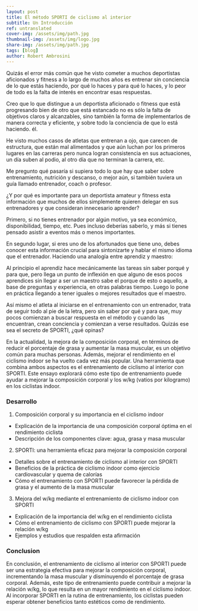 ```yaml
---
layout: post
title: El método SPORTI de ciclismo al interior
subtitle: Un Introducción
ref: untranslated
cover-img: /assets/img/path.jpg
thumbnail-img: /assets/img/logo.jpg
share-img: /assets/img/path.jpg
tags: [blog]
author: Robert Ambrosini
---
```

Quizás el error más común que he visto cometer a muchos deportistas aficionados y fitness a lo largo de muchos años es entrenar sin conciencia de lo que estás haciendo, por qué lo haces y para qué lo haces, y lo peor de todo es la falta de interés en encontrar esas respuestas.

Creo que lo que distingue a un deportista aficionado o fitness que está progresando bien de otro que está estancado no es sólo la falta de objetivos claros y alcanzables, sino también la forma de implementarlos de manera correcta y eficiente, y sobre todo la conciencia de que lo está haciendo. él.

He visto muchos casos de atletas que entrenan a ojo, que carecen de estructura, que están mal alimentados y que aún luchan por los primeros lugares en las carreras pero nunca logran consistencia en sus actuaciones, un día suben al podio, al otro día que no terminan la carrera, etc.

Me pregunto qué pasaría si supiera todo lo que hay que saber sobre entrenamiento, nutrición y descanso, o mejor aún, si también tuviera un guía llamado entrenador, coach o profesor.

¿Y por qué es importante para un deportista amateur y fitness esta información que muchos de ellos simplemente quieren delegar en sus entrenadores y que consideran innecesario aprender?

Primero, si no tienes entrenador por algún motivo, ya sea económico, disponibilidad, tiempo, etc. Pues incluso deberías saberlo, y más si tienes pensado asistir a eventos más o menos importantes.

En segundo lugar, si eres uno de los afortunados que tiene uno, debes conocer esta información crucial para sintonizarte y hablar el mismo idioma que el entrenador. Haciendo una analogía entre aprendiz y maestro:

Al principio el aprendiz hace mecánicamente las tareas sin saber porqué y para que, pero llega un punto de inflexión en que alguno de esos pocos aprendices sin llegar a ser un maestro sabe el porque de esto o aquello, a base de preguntas y experiencia,  en otras palabras tiempo. Luego lo pone en práctica llegando a tener iguales o mejores resultados que el maestro.

Así mismo el atleta al iniciarse en el entrenamiento con un entrenador, trata de seguir todo al pie de la letra, pero sin saber por qué y para que, muy pocos comienzan a buscar respuesta en el método y cuando las encuentran, crean conciencia y comienzan a verse resultados.
Quizás ese sea el secreto de SPORTI, ¿qué opinas?

En la actualidad, la mejora de la composición corporal, en términos de reducir el porcentaje de grasa y aumentar la masa muscular, es un objetivo común para muchas personas. Además, mejorar el rendimiento en el ciclismo indoor se ha vuelto cada vez más popular. Una herramienta que combina ambos aspectos es el entrenamiento de ciclismo al interior con SPORTI. Este ensayo explorará cómo este tipo de entrenamiento puede ayudar a mejorar la composición corporal y los w/kg (vatios por kilogramo) en los ciclistas indoor.

### Desarrollo

1. Composición corporal y su importancia en el ciclismo indoor
* Explicación de la importancia de una composición corporal óptima en el rendimiento ciclista
* Descripción de los componentes clave: agua, grasa y masa muscular
2. SPORTI: una herramienta eficaz para mejorar la composición corporal
* Detalles sobre el entrenamiento de ciclismo al interior con SPORTI
* Beneficios de la práctica de ciclismo indoor como ejercicio cardiovascular y quema de calorías
* Cómo el entrenamiento con SPORTI puede favorecer la pérdida de grasa y el aumento de la masa muscular
3. Mejora del w/kg mediante el entrenamiento de ciclismo indoor con SPORTI
* Explicación de la importancia del w/kg en el rendimiento ciclista
* Cómo el entrenamiento de ciclismo con SPORTI puede mejorar la relación w/kg
* Ejemplos y estudios que respalden esta afirmación

### Conclusion

En conclusión, el entrenamiento de ciclismo al interior con SPORTI puede ser una estrategia efectiva para mejorar la composición corporal, incrementando la masa muscular y disminuyendo el porcentaje de grasa corporal. Además, este tipo de entrenamiento puede contribuir a mejorar la relación w/kg, lo que resulta en un mayor rendimiento en el ciclismo indoor. Al incorporar SPORTI en la rutina de entrenamiento, los ciclistas pueden esperar obtener beneficios tanto estéticos como de rendimiento.
